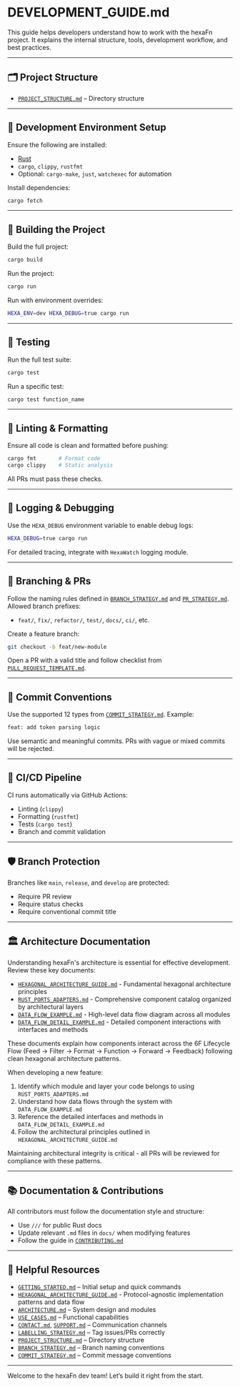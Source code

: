 <!--
SPDX-FileCopyrightText: 2025 Husamettin ARABACI
SPDX-License-Identifier: MIT
-->

# DEVELOPMENT_GUIDE.md

This guide helps developers understand how to work with the hexaFn project. It explains the internal structure, tools, development workflow, and best practices.

---

## 🗂️ Project Structure

- [`PROJECT_STRUCTURE.md`](PROJECT_STRUCTURE.md) – Directory structure

---

## 🔧 Development Environment Setup

Ensure the following are installed:

- [Rust](https://www.rust-lang.org/tools/install)
- `cargo`, `clippy`, `rustfmt`
- Optional: `cargo-make`, `just`, `watchexec` for automation

Install dependencies:

```bash
cargo fetch
```

---

## 🚀 Building the Project

Build the full project:

```bash
cargo build
```

Run the project:

```bash
cargo run
```

Run with environment overrides:

```bash
HEXA_ENV=dev HEXA_DEBUG=true cargo run
```

---

## 🧪 Testing

Run the full test suite:

```bash
cargo test
```

Run a specific test:

```bash
cargo test function_name
```

---

## 🧼 Linting & Formatting

Ensure all code is clean and formatted before pushing:

```bash
cargo fmt       # Format code
cargo clippy    # Static analysis
```

All PRs must pass these checks.

---

## 🌲 Logging & Debugging

Use the `HEXA_DEBUG` environment variable to enable debug logs:

```bash
HEXA_DEBUG=true cargo run
```

For detailed tracing, integrate with `HexaWatch` logging module.

---

## 🔀 Branching & PRs

Follow the naming rules defined in [`BRANCH_STRATEGY.md`](BRANCH_STRATEGY.md) and [`PR_STRATEGY.md`](PR_STRATEGY.md). Allowed branch prefixes:

- `feat/`, `fix/`, `refactor/`, `test/`, `docs/`, `ci/`, etc.

Create a feature branch:

```bash
git checkout -b feat/new-module
```

Open a PR with a valid title and follow checklist from [`PULL_REQUEST_TEMPLATE.md`](../.github/PULL_REQUEST_TEMPLATE.md).

---

## 🧱 Commit Conventions

Use the supported 12 types from [`COMMIT_STRATEGY.md`](COMMIT_STRATEGY.md). Example:

```bash
feat: add token parsing logic
```

Use semantic and meaningful commits. PRs with vague or mixed commits will be rejected.

---

## 🧪 CI/CD Pipeline

CI runs automatically via GitHub Actions:

- Linting (`clippy`)
- Formatting (`rustfmt`)
- Tests (`cargo test`)
- Branch and commit validation

---

## 🛡️ Branch Protection

Branches like `main`, `release`, and `develop` are protected:

- Require PR review
- Require status checks
- Require conventional commit title

---

## 🏛️ Architecture Documentation

Understanding hexaFn's architecture is essential for effective development. Review these key documents:

- [`HEXAGONAL_ARCHITECTURE_GUIDE.md`](HEXAGONAL_ARCHITECTURE_GUIDE.md) - Fundamental hexagonal architecture principles
- [`RUST_PORTS_ADAPTERS.md`](RUST_PORTS_ADAPTERS.md) - Comprehensive component catalog organized by architectural layers
- [`DATA_FLOW_EXAMPLE.md`](DATA_FLOW_EXAMPLE.md) - High-level data flow diagram across all modules
- [`DATA_FLOW_DETAIL_EXAMPLE.md`](DATA_FLOW_DETAIL_EXAMPLE.md) - Detailed component interactions with interfaces and methods

These documents explain how components interact across the 6F Lifecycle Flow (Feed → Filter → Format → Function → Forward → Feedback) following clean hexagonal architecture patterns.

When developing a new feature:
1. Identify which module and layer your code belongs to using `RUST_PORTS_ADAPTERS.md`
2. Understand how data flows through the system with `DATA_FLOW_EXAMPLE.md`
3. Reference the detailed interfaces and methods in `DATA_FLOW_DETAIL_EXAMPLE.md`
4. Follow the architectural principles outlined in `HEXAGONAL_ARCHITECTURE_GUIDE.md`

Maintaining architectural integrity is critical - all PRs will be reviewed for compliance with these patterns.

---

## 📚 Documentation & Contributions

All contributors must follow the documentation style and structure:

- Use `///` for public Rust docs
- Update relevant `.md` files in `docs/` when modifying features
- Follow the guide in [`CONTRIBUTING.md`](CONTRIBUTING.md)

---

## 🧠 Helpful Resources

- [`GETTING_STARTED.md`](GETTING_STARTED.md) – Initial setup and quick commands
- [`HEXAGONAL_ARCHITECTURE_GUIDE.md`](HEXAGONAL_ARCHITECTURE_GUIDE.md) - Protocol-agnostic implementation patterns and data flow
- [`ARCHITECTURE.md`](ARCHITECTURE.md) – System design and modules
- [`USE_CASES.md`](USE_CASES.md) – Functional capabilities
- [`CONTACT.md`](CONTACT.md), [`SUPPORT.md`](SUPPORT.md) – Communication channels
- [`LABELLING_STRATEGY.md`](LABELLING_STRATEGY.md) – Tag issues/PRs correctly
- [`PROJECT_STRUCTURE.md`](PROJECT_STRUCTURE.md) – Directory structure
- [`BRANCH_STRATEGY.md`](BRANCH_STRATEGY.md) – Branch naming conventions
- [`COMMIT_STRATEGY.md`](COMMIT_STRATEGY.md) – Commit message conventions

---

Welcome to the hexaFn dev team! Let’s build it right from the start.
